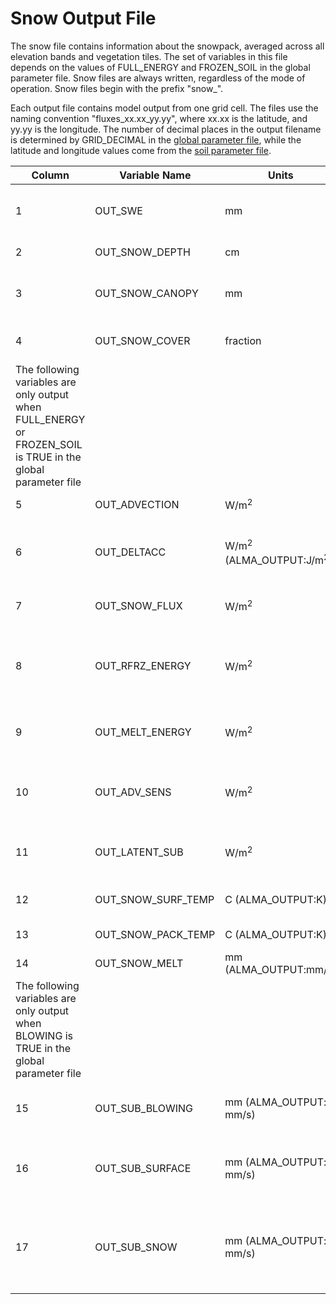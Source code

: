 # Snow Output File

The snow file contains information about the snowpack, averaged across all elevation bands and vegetation tiles. The set of variables in this file depends on the values of FULL_ENERGY and FROZEN_SOIL in the global parameter file. Snow files are always written, regardless of the mode of operation. Snow files begin with the prefix "snow_".

Each output file contains model output from one grid cell. The files use the naming convention "fluxes_xx.xx_yy.yy", where xx.xx is the latitude, and yy.yy is the longitude. The number of decimal places in the output filename is determined by GRID_DECIMAL in the [global parameter file](GlobalParam.md), while the latitude and longitude values come from the [soil parameter file](SoilParam.md).

| Column                                                                                                       	| Variable Name      	| Units                  	| Description                                            	|
|--------------------------------------------------------------------------------------------------------------	|--------------------	|------------------------	|--------------------------------------------------------	|
| 1                                                                                                            	| OUT_SWE            	| mm                     	| Snow water equivalent in snow pack                     	|
| 2                                                                                                            	| OUT_SNOW_DEPTH     	| cm                     	| Depth of snow pack                                     	|
| 3                                                                                                            	| OUT_SNOW_CANOPY    	| mm                     	| Snow interception storage in canopy                    	|
| 4                                                                                                            	| OUT_SNOW_COVER     	| fraction               	| Fractional area of snow cover                          	|
| The following variables are only output when FULL_ENERGY or FROZEN_SOIL is TRUE in the global parameter file 	|                    	|                        	|                                                        	|
| 5                                                                                                            	| OUT_ADVECTION      	| W/m<sup>2</sup>                   	| Advected energy                                        	|
| 6                                                                                                            	| OUT_DELTACC        	| W/m<sup>2</sup> (ALMA_OUTPUT:J/m<sup>2</sup> 	| Rate of change in cold content in snow pack            	|
| 7                                                                                                            	| OUT_SNOW_FLUX      	| W/m<sup>2</sup>                   	| Energy flux though snow pack                           	|
| 8                                                                                                            	| OUT_RFRZ_ENERGY    	| W/m<sup>2</sup>                   	| Net energy used to refreeze liquid water in snowpack   	|
| 9                                                                                                            	| OUT_MELT_ENERGY    	| W/m<sup>2</sup>                   	| Energy of fusion (melting) in snowpack                 	|
| 10                                                                                                           	| OUT_ADV_SENS       	| W/m<sup>2</sup>                   	| Net sensible heat flux advected to snow pack           	|
| 11                                                                                                           	| OUT_LATENT_SUB     	| W/m<sup>2</sup>                   	| Net upward latent heat flux due to sublimation         	|
| 12                                                                                                           	| OUT_SNOW_SURF_TEMP 	| C (ALMA_OUTPUT:K)      	| Snow surface temperature                               	|
| 13                                                                                                           	| OUT_SNOW_PACK_TEMP 	| C (ALMA_OUTPUT:K)      	| Snow pack temperature                                  	|
| 14                                                                                                           	| OUT_SNOW_MELT      	| mm (ALMA_OUTPUT:mm/s)  	| Snow melt                                              	|
| The following variables are only output when BLOWING is TRUE in the global parameter file                    	|                    	|                        	|                                                        	|
| 15                                                                                                           	| OUT_SUB_BLOWING    	| mm (ALMA_OUTPUT: mm/s) 	| Net sublimation of blowing snow                        	|
| 16                                                                                                           	| OUT_SUB_SURFACE    	| mm (ALMA_OUTPUT: mm/s) 	| Net sublimation from snow pack surface                 	|
| 17                                                                                                           	| OUT_SUB_SNOW       	| mm (ALMA_OUTPUT: mm/s) 	| Total sublimation from snow pack (surface and blowing) 	|
